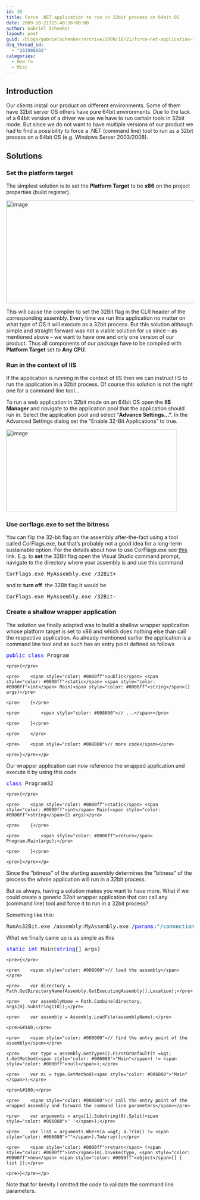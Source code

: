 ```yaml
---
id: 30
title: Force .NET application to run in 32bit process on 64bit OS
date: 2009-10-21T15:40:36+00:00
author: Gabriel Schenker
layout: post
guid: /blogs/gabrielschenker/archive/2009/10/21/force-net-application-to-run-in-32bit-process-on-64bit-os.aspx
dsq_thread_id:
  - "263908892"
categories:
  - How To
  - Misc
---
```

## Introduction

Our clients install our product on different environments. Some of them have 32bit server OS others have pure 64bit environments. Due to the lack of a 64bit version of a driver we use we have to run certain tools in 32bit mode. But since we do not want to have multiple versions of our product we had to find a possibility to force a .NET (command line) tool to run as a 32bit process on a 64bit OS (e.g. Windows Server 2003/2008).

## Solutions

### Set the platform target

The simplest solution is to set the **Platform Target** to be **x86** on the project properties (build register). 

[<img style="border-bottom: 0px;border-left: 0px;border-top: 0px;border-right: 0px" border="0" alt="image" src="http://lostechies.com/gabrielschenker/files/2011/03/image_thumb_2EEC8568.png" width="520" height="276" />](http://lostechies.com/gabrielschenker/files/2011/03/image_56930192.png) 

This will cause the compiler to set the 32Bit flag in the CLR header of the corresponding assembly. Every time we run this application no matter on what type of OS it will execute as a 32bit process. But this solution although simple and straight forward was not a viable solution for us since – as mentioned above – we want to have one and only one version of our product. Thus all components of our package have to be compiled with **Platform Target** set to **Any CPU**.

### Run in the context of IIS

If the application is running in the context of IIS then we can instruct IIS to run the application in a 32bit process. Of course this solution is not the right one for a command line tool…

To run a web application in 32bit mode on an 64bit OS open the **IIS Manager** and navigate to the application pool that the application should run in. Select the application pool and select “**Advance Settings…”.** In the Advanced Settings dialog set the “Enable 32-Bit Applications” to true.

[<img style="border-bottom: 0px;border-left: 0px;border-top: 0px;border-right: 0px" border="0" alt="image" src="http://lostechies.com/gabrielschenker/files/2011/03/image_thumb_7BB04BFE.png" width="459" height="222" />](http://lostechies.com/gabrielschenker/files/2011/03/image_6A3FEB26.png) 

### Use corflags.exe to set the bitness

You can flip the 32-bit flag on the assembly after-the-fact using a tool called CorFlags.exe, but that&#8217;s probably not a good idea for a long-term sustainable option. For the details about how to use CorFlags.exe see [this](http://msdn.microsoft.com/en-us/library/ms164699%28VS.80%29.aspx) link. E.g. to **set** the 32Bit flag open the Visual Studio command prompt, navigate to the directory where your assembly is and use this command

<div>
  <div>
    <pre>CorFlags.exe MyAssembly.exe /32Bit+</pre></p>
  </div>
</div>

and to **turn off**&#160; the 32Bit flag it would be

<div>
  <div>
    <pre>CorFlags.exe MyAssembly.exe /32Bit-</pre></p>
  </div>
</div>

### Create a shallow wrapper application

The solution we finally adapted was to build a shallow wrapper application whose platform target is set to x86 and which does nothing else than call the respective application. As already mentioned earlier the application is a command line tool and as such has an entry point defined as follows

<div>
  <div>
    <pre><span style="color: #0000ff">public</span> <span style="color: #0000ff">class</span> Program</pre>
    
    <pre>{</pre>
    
    <pre>    <span style="color: #0000ff">public</span> <span style="color: #0000ff">static</span> <span style="color: #0000ff">int</span> Main(<span style="color: #0000ff">string</span>[] args)</pre>
    
    <pre>    {</pre>
    
    <pre>        <span style="color: #008000">// ...</span></pre>
    
    <pre>    }</pre>
    
    <pre>    </pre>
    
    <pre>    <span style="color: #008000">// more code</span></pre>
    
    <pre>}</pre></p>
  </div>
</div>

Our wrapper application can now reference the wrapped application and execute it by using this code

<div>
  <div>
    <pre><span style="color: #0000ff">class</span> Program32</pre>
    
    <pre>{</pre>
    
    <pre>    <span style="color: #0000ff">static</span> <span style="color: #0000ff">int</span> Main(<span style="color: #0000ff">string</span>[] args)</pre>
    
    <pre>    {</pre>
    
    <pre>        <span style="color: #0000ff">return</span> Program.Main(args);</pre>
    
    <pre>    }</pre>
    
    <pre>}</pre></p>
  </div>
</div>

<div>
  Since the “bitness” of the starting assembly determines the “bitness” of the process the whole application will run in a 32bit process.
</div></p> </p> 

But as always, having a solution makes you want to have more. What if we could create a generic 32bit wrapper application that can call any (command line) tool and force it to run in a 32bit process?

Something like this:

<div>
  <div>
    <pre>RunAs32Bit.exe /assembly:MyAssembly.exe /<span style="color: #0000ff">params</span>:<span style="color: #006080">"/connection:Oracle1 /user:joe /numThreads:4"</span></pre></p>
  </div>
</div>

What we finally came up is as simple as this

<div>
  <div>
    <pre><span style="color: #0000ff">static</span> <span style="color: #0000ff">int</span> Main(<span style="color: #0000ff">string</span>[] args)</pre>
    
    <pre>{</pre>
    
    <pre>    <span style="color: #008000">// load the assembly</span></pre>
    
    <pre>    var directory = Path.GetDirectoryName(Assembly.GetExecutingAssembly().Location);</pre>
    
    <pre>    var assemblyName = Path.Combine(directory, args[0].Substring(10));</pre>
    
    <pre>    var assembly = Assembly.LoadFile(assemblyName);</pre>
    
    <pre>&#160;</pre>
    
    <pre>    <span style="color: #008000">// find the entry point of the assembly</span></pre>
    
    <pre>    var type = assembly.GetTypes().FirstOrDefault(t =&gt; t.GetMethod(<span style="color: #006080">"Main"</span>) != <span style="color: #0000ff">null</span>);</pre>
    
    <pre>    var mi = type.GetMethod(<span style="color: #006080">"Main"</span>);</pre>
    
    <pre>&#160;</pre>
    
    <pre>    <span style="color: #008000">// call the entry point of the wrapped assembly and forward the command line parameters</span></pre>
    
    <pre>    var arguments = args[1].Substring(8).Split(<span style="color: #006080">' '</span>);</pre>
    
    <pre>    var list = arguments.Where(a =&gt; a.Trim() != <span style="color: #006080">""</span>).ToArray();</pre>
    
    <pre>    <span style="color: #0000ff">return</span> (<span style="color: #0000ff">int</span>)mi.Invoke(type, <span style="color: #0000ff">new</span> <span style="color: #0000ff">object</span>[] { list });</pre>
    
    <pre>}</pre></p>
  </div>
</div>

Note that for brevity I omitted the code to validate the command line parameters.